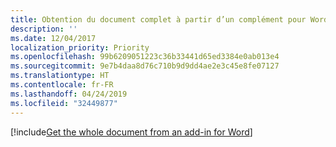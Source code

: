 ```yaml
---
title: Obtention du document complet à partir d’un complément pour Word
description: ''
ms.date: 12/04/2017
localization_priority: Priority
ms.openlocfilehash: 99b6209051223c36b33441d65ed3384e0ab013e4
ms.sourcegitcommit: 9e7b4daa8d76c710b9d9dd4ae2e3c45e8fe07127
ms.translationtype: HT
ms.contentlocale: fr-FR
ms.lasthandoff: 04/24/2019
ms.locfileid: "32449877"
---
```

[!include[Get the whole document from an add-in for Word](../includes/file-get-the-whole-document-from-an-add-in-for-powerpoint-or-word.md)]
